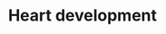 ---
annotations:
- id: CL:0000027
  parent: native cell
  type: Cell Type Ontology
  value: smooth muscle cell neural crest derived
- id: DOID:114
  parent: cardiovascular system disease
  type: Disease Ontology
  value: heart disease
- id: CL:0000359
  parent: native cell
  type: Cell Type Ontology
  value: vascular associated smooth muscle cell
- id: PW:0000004
  parent: regulatory pathway
  type: Pathway Ontology
  value: regulatory pathway
authors:
- Mkutmon
- Jmelius
- Eweitz
description: This pathway has been largely adapted from an article by Deepak Srivastava,
  Cell. 2006 Sep 22;126(6):1037-48. In this pathway are known transcription factors,
  miRNAs and regulatory proteins that impact the regional specificity of the human
  heart. Activating signals are indicated by arrows while inhibitory signals are indicated
  by T-bars. Special thanks to Kim Cordes for her assistance in revising this pathway,
  based on recent heart development research.
last-edited: 2021-05-21
organisms:
- Bos taurus
redirect_from:
- /index.php/Pathway:WP3280
- /instance/WP3280
revision: null
schema-jsonld:
- '@context': https://schema.org/
  '@id': https://wikipathways.github.io/pathways/WP3280.html
  '@type': Dataset
  creator:
    '@type': Organization
    name: WikiPathways
  description: This pathway has been largely adapted from an article by Deepak Srivastava,
    Cell. 2006 Sep 22;126(6):1037-48. In this pathway are known transcription factors,
    miRNAs and regulatory proteins that impact the regional specificity of the human
    heart. Activating signals are indicated by arrows while inhibitory signals are
    indicated by T-bars. Special thanks to Kim Cordes for her assistance in revising
    this pathway, based on recent heart development research.
  keywords:
  - BHLHE40
  - BMP10
  - BMP2
  - BMP4
  - BMPR-IA
  - BMPRII
  - CTNNB1
  - ERBB3
  - FGF10
  - FGF8
  - FOXA2
  - FOXC1
  - FOXC2
  - FOXH1
  - GATA4
  - GATA6
  - HAND1
  - HAND2
  - HEY1
  - HEY2
  - IRX4
  - ISL1
  - MAPK1
  - MEF2C
  - MIR145
  - NFATC1
  - NFATC2
  - NFATC3
  - NFATC4
  - NKX2-5
  - NOTCH1
  - PITX2
  - PTPN11
  - SHH
  - SMAD1
  - SMAD4
  - SMYD1
  - SRF
  - TBX1
  - TBX2
  - TBX20
  - TBX5
  - VEGFA
  - VEGFB
  - VEGFC
  - bta-mir-1-1
  - bta-mir-143
  license: CC0
  name: Heart development
seo: CreativeWork
title: Heart development
wpid: WP3280
---